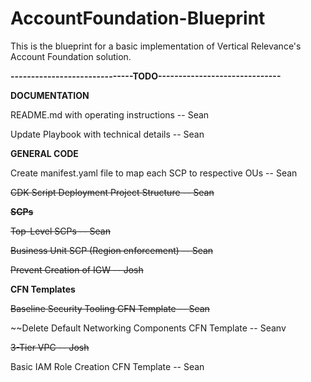 # AccountFoundation-Blueprint
This is the blueprint for a basic implementation of Vertical Relevance's Account Foundation solution.

**------------------------------TODO------------------------------**

**DOCUMENTATION**

README.md with operating instructions -- Sean

Update Playbook with technical details -- Sean

**GENERAL CODE**

Create manifest.yaml file to map each SCP to respective OUs -- Sean

~~CDK Script Deployment Project Structure -- Sean~~
  
~~**SCPs**~~

~~Top-Level SCPs -- Sean~~

~~Business Unit SCP (Region enforcement) -- Sean~~

~~Prevent Creation of IGW -- Josh~~

**CFN Templates**

~~Baseline Security Tooling CFN Template -- Sean~~

~~Delete Default Networking Components CFN Template -- Seanv

~~3-Tier VPC -- Josh~~

Basic IAM Role Creation CFN Template -- Sean
